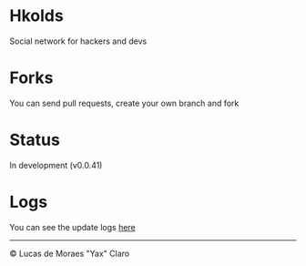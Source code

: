 # Hkolds #
Social network for hackers and devs

# Forks #
You can send pull requests, create your own branch and fork

# Status #
In development (v0.0.41)

# Logs #

You can see the update logs [here](LOGS.md)

---
<p>&copy; Lucas de Moraes "Yax" Claro</p>

